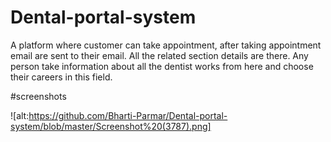 # Dental-portal-system
A platform where customer can take appointment, after taking appointment email are sent to their email. All the related section details are there. Any person take information about all the dentist works from here and choose their careers in this field.

#screenshots 

![alt:https://github.com/Bharti-Parmar/Dental-portal-system/blob/master/Screenshot%20(3787).png]
